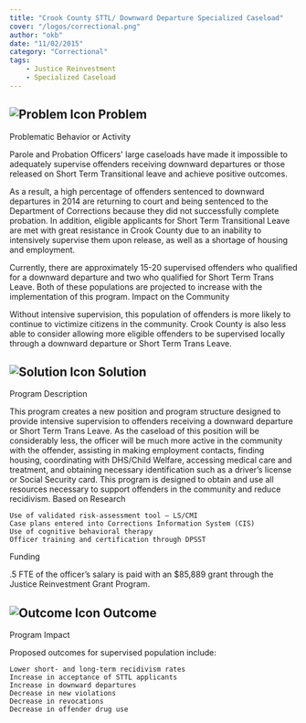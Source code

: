 ```yaml
---
title: "Crook County STTL/ Downward Departure Specialized Caseload"
cover: "/logos/correctional.png"
author: "okb"
date: "11/02/2015"
category: "Correctional"
tags:
    - Justice Reinvestment
    - Specialized Caseload
---
```



## ![Problem Icon](https://github.com/google/material-design-icons/raw/master/alert/1x_web/ic_error_outline_black_48dp.png "Problem") Problem
Problematic Behavior or Activity

Parole and Probation Officers' large caseloads have made it impossible to adequately supervise offenders receiving downward departures or those released on Short Term Transitional leave and achieve positive outcomes.

As a result, a high percentage of offenders sentenced to downward departures in 2014 are returning to court and being sentenced to the Department of Corrections because they did not successfully complete probation. In addition, eligible applicants for Short Term Transitional Leave are met with great resistance in Crook County due to an inability to intensively supervise them upon release, as well as a shortage of housing and employment.

Currently, there are approximately 15-20 supervised offenders who qualified for a downward departure and two who qualified for Short Term Trans Leave. Both of these populations are projected to increase with the implementation of this program.
Impact on the Community

Without intensive supervision, this population of offenders is more likely to continue to victimize citizens in the community. Crook County is also less able to consider allowing more eligible offenders to be supervised locally through a downward departure or Short Term Trans Leave.
## ![Solution Icon](https://github.com/google/material-design-icons/raw/master/action/1x_web/ic_lightbulb_outline_black_48dp.png "Solution") Solution
Program Description

This program creates a new position and program structure designed to provide intensive supervision to offenders receiving a downward departure or Short Term Trans Leave. As the caseload of this position will be considerably less, the officer will be much more active in the community with the offender, assisting in making employment contacts, finding housing, coordinating with DHS/Child Welfare, accessing medical care and treatment, and obtaining necessary identification such as a driver’s license or Social Security card. This program is designed to obtain and use all resources necessary to support offenders in the community and reduce recidivism.
Based on Research

    Use of validated risk-assessment tool – LS/CMI
    Case plans entered into Corrections Information System (CIS)
    Use of cognitive behavioral therapy
    Officer training and certification through DPSST

Funding

.5 FTE of the officer’s salary is paid with an $85,889 grant through the Justice Reinvestment Grant Program. 
## ![Outcome Icon](https://github.com/google/material-design-icons/raw/master/action/1x_web/ic_view_list_black_48dp.png "Outcome") Outcome
Program Impact

Proposed outcomes for supervised population include:

    Lower short- and long-term recidivism rates
    Increase in acceptance of STTL applicants
    Increase in downward departures
    Decrease in new violations
    Decrease in revocations
    Decrease in offender drug use
